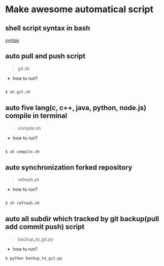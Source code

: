 # Make awesome automatical script

## shell script syntax in bash

[syntax](https://devhints.io/bash)

## auto pull and push script

> git.sh

+ how to run?

```bash

$ sh git.sh

```

## auto five lang(c, c++, java, python, node.js) compile in terminal

> compile.sh

+ how to run?

```bash

$ sh compile.sh

```

## auto synchronization forked repository

> refresh.sh

+ how to run?

```bash

$ sh refresh.sh

```
## auto all subdir which tracked by git backup(pull add commit push) script

> backup_to_git.py

+ how to run?

```bash
$ python backup_to_git.py
```

